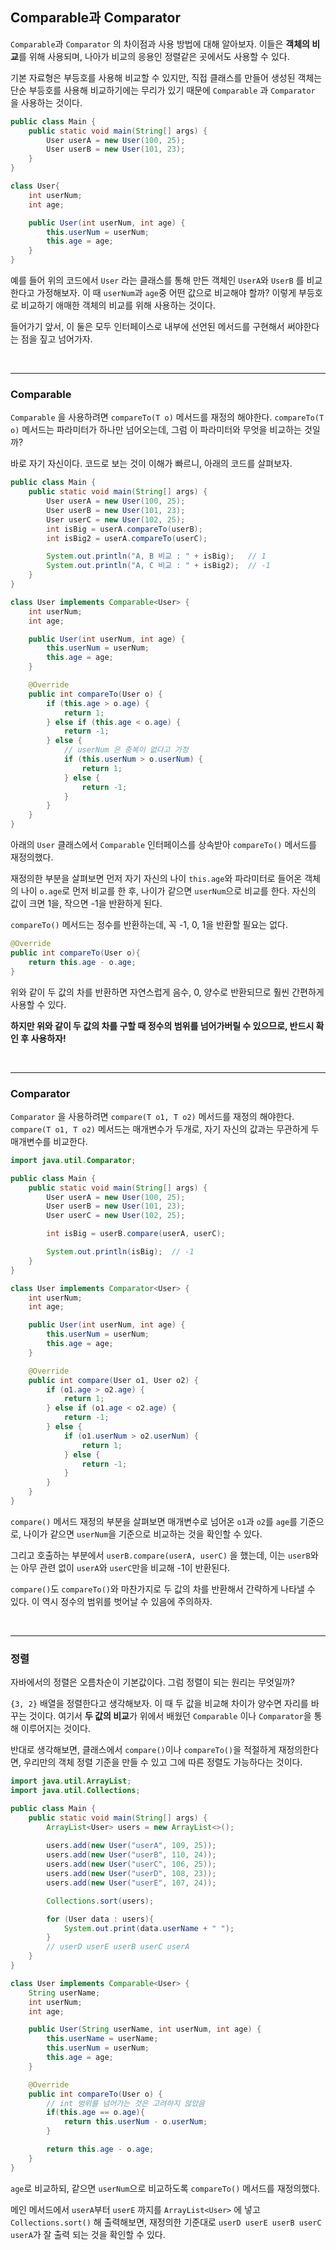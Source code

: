 ## Comparable과 Comparator

`Comparable`과 `Comparator` 의 차이점과 사용 방법에 대해 알아보자. 이들은 **객체의 비교**를 위해 사용되며, 나아가 비교의 응용인 정렬같은 곳에서도 사용할 수 있다.

기본 자료형은 부등호를 사용해 비교할 수 있지만, 직접 클래스를 만들어 생성된 객체는 단순 부등호를 사용해 비교하기에는 무리가 있기 때문에 `Comparable` 과 `Comparator` 을 사용하는 것이다.

```java
public class Main {
    public static void main(String[] args) {
        User userA = new User(100, 25);
        User userB = new User(101, 23);
    }
}

class User{
    int userNum;
    int age;

    public User(int userNum, int age) {
        this.userNum = userNum;
        this.age = age;
    }
}
```

예를 들어 위의 코드에서 `User` 라는 클래스를 통해 만든 객체인 `UserA`와 `UserB` 를 비교한다고 가정해보자. 이 때 `userNum`과 `age`중 어떤 값으로 비교해야 할까? 이렇게 부등호로 비교하기 애매한 객체의 비교를 위해 사용하는 것이다.

들어가기 앞서, 이 둘은 모두 인터페이스로 내부에 선언된 메서드를 구현해서 써야한다는 점을 짚고 넘어가자.

<br>

---

### Comparable

`Comparable` 을 사용하려면 `compareTo(T o)` 메서드를 재정의 해야한다. `compareTo(T o)` 메서드는 파라미터가 하나만 넘어오는데, 그럼 이 파라미터와 무엇을 비교하는 것일까? 

바로 자기 자신이다. 코드로 보는 것이 이해가 빠르니, 아래의 코드를 살펴보자.

```java
public class Main {
    public static void main(String[] args) {
        User userA = new User(100, 25);
        User userB = new User(101, 23);
        User userC = new User(102, 25);
        int isBig = userA.compareTo(userB);
        int isBig2 = userA.compareTo(userC);

        System.out.println("A, B 비교 : " + isBig);   // 1
        System.out.println("A, C 비교 : " + isBig2);  // -1
    }
}

class User implements Comparable<User> {
    int userNum;
    int age;

    public User(int userNum, int age) {
        this.userNum = userNum;
        this.age = age;
    }

    @Override
    public int compareTo(User o) {
        if (this.age > o.age) {
            return 1;
        } else if (this.age < o.age) {
            return -1;
        } else {
          	// userNum 은 중복이 없다고 가정
            if (this.userNum > o.userNum) {  	
                return 1;
            } else {
                return -1;
            }
        }
    }
}
```

아래의 `User` 클래스에서 `Comparable` 인터페이스를 상속받아 `compareTo()` 메서드를 재정의했다. 

재정의한 부분을 살펴보면 먼저 자기 자신의 나이 `this.age`와 파라미터로 들어온 객체의 나이 `o.age`로 먼저 비교를 한 후, 나이가 같으면 `userNum`으로 비교를 한다. 자신의 값이 크면 1을, 작으면 -1을 반환하게 된다.

`compareTo()` 메서드는 정수를 반환하는데, 꼭 -1, 0, 1을 반환할 필요는 없다. 

````java
@Override
public int compareTo(User o){
    return this.age - o.age;
}
````

위와 같이 두 값의 차를 반환하면 자연스럽게 음수, 0, 양수로 반환되므로 훨씬 간편하게 사용할 수 있다.

**하지만 위와 같이 두 값의 차를 구할 때 정수의 범위를 넘어가버릴 수 있으므로, 반드시 확인 후 사용하자!**

<br>

-----

### Comparator

`Comparator` 을 사용하려면 `compare(T o1, T o2)` 메서드를 재정의 해야한다. `compare(T o1, T o2)` 메서드는 매개변수가 두개로, 자기 자신의 값과는 무관하게 두 매개변수를 비교한다.

``` java
import java.util.Comparator;

public class Main {
    public static void main(String[] args) {
        User userA = new User(100, 25);
        User userB = new User(101, 23);
        User userC = new User(102, 25);

        int isBig = userB.compare(userA, userC);

        System.out.println(isBig);	// -1
    }
}

class User implements Comparator<User> {
    int userNum;
    int age;

    public User(int userNum, int age) {
        this.userNum = userNum;
        this.age = age;
    }

    @Override
    public int compare(User o1, User o2) {
        if (o1.age > o2.age) {
            return 1;
        } else if (o1.age < o2.age) {
            return -1;
        } else {
            if (o1.userNum > o2.userNum) {
                return 1;
            } else {
                return -1;
            }
        }
    }
}
```

`compare()` 메서드 재정의 부분을 살펴보면 매개변수로 넘어온 `o1`과 `o2`를 `age`를 기준으로, 나이가 같으면 `userNum`을 기준으로 비교하는 것을 확인할 수 있다.

그리고 호출하는 부분에서 `userB.compare(userA, userC)` 을 했는데, 이는 `userB`와는 아무 관련 없이 `userA`와 `userC`만을 비교해 -1이 반환된다.

`compare()`도 `compareTo()`와 마찬가지로 두 값의 차를 반환해서 간략하게 나타낼 수 있다. 이 역시 정수의 범위를 벗어날 수 있음에 주의하자.

<br>

----

### 정렬

자바에서의 정렬은 오름차순이 기본값이다. 그럼 정렬이 되는 원리는 무엇일까?

`{3, 2}` 배열을 정렬한다고 생각해보자. 이 때 두 값을 비교해 차이가 양수면 자리를 바꾸는 것이다. 여기서 **두 값의 비교**가 위에서 배웠던 `Comparable` 이나 `Comparator`을 통해 이루어지는 것이다. 

반대로 생각해보면, 클래스에서 `compare()`이나 `compareTo()`을 적절하게 재정의한다면, 우리만의 객체 정렬 기준을 만들 수 있고 그에 따른 정렬도 가능하다는 것이다.

```java
import java.util.ArrayList;
import java.util.Collections;

public class Main {
    public static void main(String[] args) {
        ArrayList<User> users = new ArrayList<>();
      
        users.add(new User("userA", 109, 25));
        users.add(new User("userB", 110, 24));
        users.add(new User("userC", 106, 25));
        users.add(new User("userD", 108, 23));
        users.add(new User("userE", 107, 24));

        Collections.sort(users);

        for (User data : users){
            System.out.print(data.userName + " ");
        }
      	// userD userE userB userC userA 
    }
}

class User implements Comparable<User> {
    String userName;
    int userNum;
    int age;

    public User(String userName, int userNum, int age) {
        this.userName = userName;
        this.userNum = userNum;
        this.age = age;
    }

    @Override
    public int compareTo(User o) {
      	// int 범위를 넘어가는 것은 고려하지 않았음
        if(this.age == o.age){
            return this.userNum - o.userNum;
        }

        return this.age - o.age;
    }
}
```

`age`로 비교하되, 같으면 `userNum`으로 비교하도록 `compareTo()` 메서드를 재정의했다.

메인 메서드에서 `userA`부터 `userE` 까지를 `ArrayList<User>` 에 넣고 `Collections.sort()` 해 출력해보면, 재정의한 기준대로 `userD userE userB userC userA`가 잘 출력 되는 것을 확인할 수 있다.